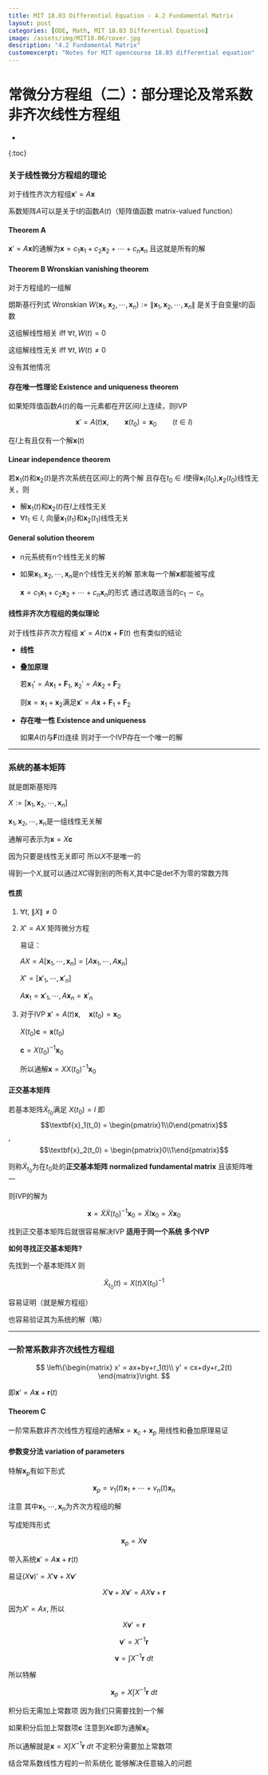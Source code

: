 ```yaml
---
title: MIT 18.03 Differential Equation - 4.2 Fundamental Matrix
layout: post
categories: [ODE, Math, MIT 18.03 Differential Equation]
image: /assets/img/MIT18.06/cover.jpg
description: "4.2 Fundamental Matrix"
customexcerpt: "Notes for MIT opencourse 18.03 differential equation"
---
```


# 常微分方程组（二）：部分理论及常系数非齐次线性方程组

* 
{:toc}


### 关于线性微分方程组的理论

对于线性齐次方程组$\textbf{x}' = A\textbf{x}$

系数矩阵$A$可以是关于t的函数$A(t)$（矩阵值函数 matrix-valued function）

#### Theorem A

$\textbf{x}' = A\textbf{x}$的通解为$\textbf{x} = c_1\textbf{x}_1 + c_2\textbf{x}_2 + \cdots + c_n\textbf{x}_n$ 且这就是所有的解

#### Theorem B Wronskian vanishing theorem

对于方程组的一组解

朗斯基行列式  Wronskian $W(\textbf{x}_1,\textbf{x}_2,\cdots,\textbf{x}_n) := \|\textbf{x}_1,\textbf{x}_2,\cdots,\textbf{x}_n\|$ 是关于自变量t的函数

这组解线性相关 iff  $\forall t, W(t) = 0$

这组解线性无关 iff $\forall t, W(t) \neq 0$

没有其他情况

#### 存在唯一性理论 Existence and uniqueness theorem

如果矩阵值函数$A(t)$的每一元素都在开区间$I$上连续，则IVP

$$
\textbf{x}' = A(t)\textbf{x},\qquad \textbf{x}(t_0) = \textbf{x}_0\qquad(t\in I)
$$

在$I$上有且仅有一个解$\textbf{x}(t)$

#### Linear independence theorem

若$\textbf{x}_1(t)$和$\textbf{x}_2(t)$是齐次系统在区间$I$上的两个解 且存在$t_0\in I$使得$\textbf{x}_1(t_0)$,$\textbf{x}_2(t_0)$线性无关，则

-  解$\textbf{x}_1(t)$和$\textbf{x}_2(t)$在$I$上线性无关
-  $\forall t_1\in I$, 向量$\textbf{x}_1(t_1)$和$\textbf{x}_2(t_1)$线性无关

#### General solution theorem

- n元系统有n个线性无关的解

- 如果$\textbf{x}_1,\textbf{x}_2,\cdots,\textbf{x}_n$是n个线性无关的解 那末每一个解$\textbf{x}$都能被写成

  $\textbf{x} = c_1\textbf{x}_1 + c_2\textbf{x}_2 + \cdots + c_n\textbf{x}_n$的形式 通过选取适当的$c_1\sim c_n$

#### 线性非齐次方程组的类似理论

对于线性非齐次方程组 $\textbf{x}' = A(t)\textbf{x} + \textbf{F}(t)$ 也有类似的结论

- **线性**

- **叠加原理**

  若$\textbf{x}_1' = A\textbf{x}_1+\textbf{F}_1$, $\textbf{x}_2' = A\textbf{x}_2+\textbf{F}_2$

  则$\textbf{x} = \textbf{x}_1+\textbf{x}_2$满足$\textbf{x}' = A\textbf{x}+\textbf{F}_1+\textbf{F}_2$

- **存在唯一性 Existence and uniqueness**

  如果$A(t)$与$\textbf{F}(t)$连续 则对于一个IVP存在一个唯一的解

---

### 系统的基本矩阵

就是朗斯基矩阵

$X:=[\textbf{x}_1,\textbf{x}_2,\cdots,\textbf{x}_n]$

$\textbf{x}_1,\textbf{x}_2,\cdots,\textbf{x}_n$是一组线性无关解

通解可表示为$\textbf{x} = X\textbf{c}$

因为只要是线性无关即可 所以$X$不是唯一的

得到一个$X$,就可以通过$XC$得到别的所有$X$,其中$C$是det不为零的常数方阵

#### 性质

1. $\forall t,\ \|X\|\neq0$

2. $X' = AX$ 矩阵微分方程

   易证：

   $AX = A[\textbf{x}_1,\cdots,\textbf{x}_n] = [A\textbf{x}_1,\cdots,A\textbf{x}_n]$

   $X' = [\textbf{x}'_1,\cdots,\textbf{x}'_n]$

   $A\textbf{x}_1 = \textbf{x}'_1,\cdots,A\textbf{x}_n = \textbf{x}'_n$

3. 对于IVP $\textbf{x}' = A(t)\textbf{x},\quad \textbf{x}(t_0) = \textbf{x}_0$

   $X(t_0)\textbf{c} = \textbf{x}(t_0)$

   $\textbf{c} = X(t_0)^{-1}\textbf{x}_0$

   所以通解$\textbf{x} = XX(t_0)^{-1}\textbf{x}_0$

#### 正交基本矩阵

若基本矩阵$\tilde{X}_{t_0}$满足 $X(t_0) = I$   即$$\textbf{x}_1(t_0) = \begin{pmatrix}1\\0\end{pmatrix}$$, $$\textbf{x}_2(t_0) = \begin{pmatrix}0\\1\end{pmatrix}$$

则称$\tilde{X}_{t_0}$为在$t_0$处的**正交基本矩阵 normalized fundamental matrix** 且该矩阵唯一

则IVP的解为

$$
\textbf{x} = \tilde{X}\tilde{X}(t_0)^{-1}\textbf{x}_0 = \tilde{X}I\textbf{x}_0 = \tilde{X}\textbf{x}_0
$$

找到正交基本矩阵后就很容易解决IVP **适用于同一个系统 多个IVP**

**如何寻找正交基本矩阵?**

先找到一个基本矩阵$X$  则

$$
\tilde{X}_{t_0}(t) = X(t)X(t_0)^{-1}
$$

容易证明（就是解方程组）

也容易验证其为系统的解（略）

---

### 一阶常系数非齐次线性方程组

$$
\left\{\begin{matrix}
x' = ax+by+r_1(t)\\ 
y' = cx+dy+r_2(t)
\end{matrix}\right.
$$

即$\textbf{x}' = A\textbf{x}+\textbf{r}(t)$

#### Theorem C

一阶常系数非齐次线性方程组的通解$\textbf{x} = \textbf{x}_c + \textbf{x}_p$ 用线性和叠加原理易证

#### 参数变分法 variation of parameters

特解$\textbf{x}_p$有如下形式

$$
\textbf{x}_p = v_1(t)\textbf{x}_1 + \cdots + v_n(t)\textbf{x}_n
$$

注意 其中$\textbf{x}_1,\cdots,\textbf{x}_n$为齐次方程组的解

写成矩阵形式

$$
\textbf{x}_p = X\textbf{v}
$$

带入系统$\textbf{x}' = A\textbf{x}+\textbf{r}(t)$

易证$(X\textbf{v})' = X'\textbf{v}+ X\textbf{v}'$

$$
X'\textbf{v}+ X\textbf{v}' = AX\textbf{v} + \textbf{r}
$$

因为$X' = Ax$, 所以

$$
X\textbf{v}' = \textbf{r}
$$

$$
\textbf{v}' = X^{-1}\textbf{r}
$$

$$
\textbf{v} = \int X^{-1}\textbf{r}\ dt
$$

所以特解

$$
\textbf{x}_p = X \int X^{-1}\textbf{r}\ dt
$$

积分后无需加上常数项 因为我们只需要找到一个解

如果积分后加上常数项$\textbf{c}$ 注意到$X\textbf{c}$即为通解$\textbf{x}_c$

所以通解就是$\textbf{x} = X \int X^{-1}\textbf{r}\ dt$ 不定积分需要加上常数项

结合常系数线性方程的一阶系统化 能够解决任意输入的问题